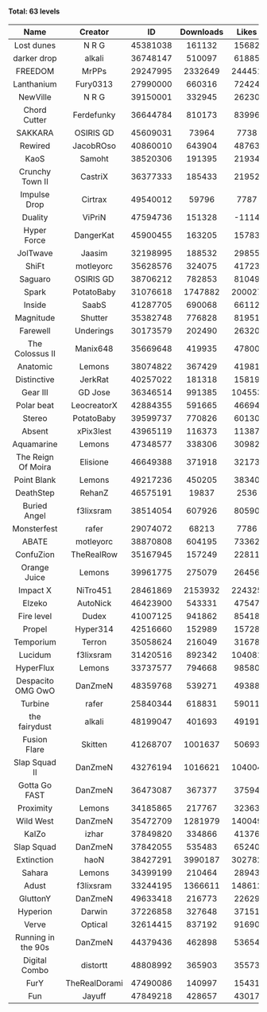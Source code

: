 #### Total: 63 levels

| Name | Creator | ID | Downloads | Likes |
|:---:|:---:|:---:|:---:|:---:|
| Lost dunes | N R G | 45381038 | 161132 | 15682
| darker drop | alkali | 36748147 | 510097 | 61885
| FREEDOM | MrPPs | 29247995 | 2332649 | 244451
| Lanthanium | Fury0313 | 27990000 | 660316 | 72424
| NewVille | N R G | 39150001 | 332945 | 26230
| Chord Cutter | Ferdefunky | 36644784 | 810173 | 83996
| SAKKARA | OSIRIS GD | 45609031 | 73964 | 7738
| Rewired | JacobROso | 40860010 | 643904 | 48763
| KaoS | Samoht | 38520306 | 191395 | 21934
| Crunchy Town II | CastriX | 36377333 | 185433 | 21952
| Impulse Drop  | Cirtrax | 49540012 | 59796 | 7787
| Duality | ViPriN | 47594736 | 151328 | -1114
| Hyper Force | DangerKat | 45900455 | 163205 | 15783
| JolTwave | Jaasim | 32198995 | 188532 | 29855
| ShiFt | motleyorc | 35628576 | 324075 | 41723
| Saguaro | OSIRIS GD | 38706212 | 782853 | 81049
| Spark | PotatoBaby | 31076618 | 1747882 | 200027
| Inside | SaabS | 41287705 | 690068 | 66112
| Magnitude | Shutter | 35382748 | 776828 | 81951
| Farewell | Underings | 30173579 | 202490 | 26320
| The Colossus II | Manix648 | 35669648 | 419935 | 47800
| Anatomic | Lemons | 38074822 | 367429 | 41981
| Distinctive | JerkRat | 40257022 | 181318 | 15819
| Gear III | GD Jose | 36346514 | 991385 | 104553
| Polar beat | LeocreatorX | 42884355 | 591665 | 46694
| Stereo | PotatoBaby | 39599737 | 770826 | 60130
| Absent | xPix3lest | 43965119 | 116373 | 11387
| Aquamarine | Lemons | 47348577 | 338306 | 30982
| The Reign Of Moira | Elisione | 46649388 | 371918 | 32173
| Point Blank | Lemons | 49217236 | 450205 | 38340
| DeathStep | RehanZ | 46575191 | 19837 | 2536
| Buried Angel | f3lixsram | 38514054 | 607926 | 80590
| Monsterfest | rafer | 29074072 | 68213 | 7786
| ABATE | motleyorc | 38870808 | 604195 | 73362
| ConfuZion | TheRealRow | 35167945 | 157249 | 22811
| Orange Juice | Lemons | 39961775 | 275079 | 26456
| Impact X | NiTro451 | 28461869 | 2153932 | 224325
| Elzeko | AutoNick | 46423900 | 543331 | 47547
| Fire level | Dudex | 41007125 | 941862 | 85418
| Propel | Hyper314 | 42516660 | 152989 | 15728
| Temporium | Terron | 35058624 | 216049 | 31678
| Lucidum | f3lixsram | 31420516 | 892342 | 104081
| HyperFlux | Lemons | 33737577 | 794668 | 98580
| Despacito OMG OwO | DanZmeN | 48359768 | 539271 | 49388
| Turbine | rafer | 25840344 | 618831 | 59011
| the fairydust | alkali | 48199047 | 401693 | 49191
| Fusion Flare | Skitten | 41268707 | 1001637 | 50693
| Slap Squad II | DanZmeN | 43276194 | 1016621 | 104004
| Gotta Go FAST | DanZmeN | 36473087 | 367377 | 37594
| Proximity | Lemons | 34185865 | 217767 | 32363
| Wild West | DanZmeN | 35472709 | 1281979 | 140049
| KaIZo | izhar | 37849820 | 334866 | 41376
| Slap Squad | DanZmeN | 37842055 | 535483 | 65240
| Extinction | haoN | 38427291 | 3990187 | 302782
| Sahara | Lemons | 34399199 | 210464 | 28943
| Adust | f3lixsram | 33244195 | 1366611 | 148612
| GluttonY | DanZmeN | 49633418 | 216773 | 22629
| Hyperion | Darwin | 37226858 | 327648 | 37151
| Verve | Optical | 32614415 | 837192 | 91690
| Running in the 90s | DanZmeN | 44379436 | 462898 | 53654
| Digital Combo | distortt | 48808992 | 365903 | 35573
| FurY | TheRealDorami | 47490086 | 140997 | 15431
| Fun | Jayuff | 47849218 | 428657 | 43017
